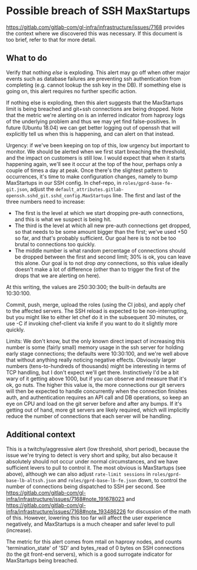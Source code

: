# Possible breach of SSH MaxStartups

https://gitlab.com/gitlab-com/gl-infra/infrastructure/issues/7168 provides the context where we discovered this was necessary.  If this document is too brief, refer to that for more detail.

## What to do

Verify that nothing *else* is exploding.  This alert may go off when other major events such as database failures are preventing ssh authentication from completing (e.g. cannot lookup the ssh key in the DB). If something else is going on, this alert requires no further specific action.

If nothing else is exploding, then this alert suggests that the MaxStartups limit is being breached and git+ssh connections are being dropped.  Note that the metric we're alerting on is an inferred indicator from haproxy logs of the underlying problem and thus we may yet find false-positives.  In future (Ubuntu 18.04) we can get better logging out of openssh that will explicitly tell us when this is happening, and can alert on that instead.

Urgency: if we've been keeping on top of this, low urgency but important to monitor.  We should be alerted when we first start breaching the threshold, and the impact on customers is still low.  I would expect that when it starts happening again, we'll see it occur at the top of the hour, perhaps only a couple of times a day at peak.  Once there's the slightest pattern to occurrences, it's time to make configuration changes, namely to bump MaxStartups in our SSH config.  In chef-repo, in `roles/gprd-base-fe-git.json`, adjust the `default_attributes.gitlab-openssh.sshd_git.sshd_config.MaxStartups` line.  The first and last of the three numbers need to increase:
* The first is the level at which we start dropping pre-auth connections, and this is what we suspect is being hit.
* The third is the level at which all new pre-auth connections get dropped, so that needs to be some amount bigger than the first; we've used +50 so far, and that's probably sufficient.  Our goal here is to not be too brutal to connections too quickly.
* The middle number is what random percentage of connections should be dropped between the first and second limit; 30% is ok,  you can leave this alone.  Our goal is to not drop *any* connections, so this value ideally doesn't make a lot of difference (other than to trigger the first of the drops that we are alerting on here).

At this writing, the values are 250:30:300; the built-in defaults are 10:30:100.

Commit, push, merge, upload the roles (using the CI jobs), and apply chef to the affected servers.  The SSH reload is expected to be non-interrupting, but you might like to either let chef do it in the subsequent 30 minutes, or use -C<smallnum> if invoking chef-client via knife if you want to do it slightly more quickly.

Limits: We don't know, but the only known direct impact of increasing this number is some (fairly small) memory usage in the ssh server for holding early stage connections; the defaults were 10:30:100, and we're well above that without anything really noticing negative effects.  Obviously larger numbers (tens-to-hundreds of thousands) might be interesting in terms of TCP handling, but I don't expect we'll get there.  Instinctively I'd be a bit wary of it getting above 1000, but if you can observe and measure that it's ok, go nuts.  The higher this value is, the more connections our git servers will then be expected to handle concurrently when the connection finishes auth, and authentication requires an API call and DB operations, so keep an eye on CPU and load on the git server before and after any bumps.  If it's getting out of hand, more git servers are likely required, which will implicitly reduce the number of connections that each server will be handling.

## Additional context 

This is a twitchy/aggressive alert (low threshold, short period), because the issue we're trying to detect is very short and spiky, but also because it absolutely should not occur under normal circumstances, and we have sufficient levers to pull to control it.  The most obvious is MaxStartups (see above), although we can also adjust `rate-limit sessions` in `roles/gprd-base-lb-altssh.json` and `roles/gprd-base-lb-fe.json` down, to control the number of connections being dispatched to SSH per second.  See https://gitlab.com/gitlab-com/gl-infra/infrastructure/issues/7168#note_191678023 and https://gitlab.com/gitlab-com/gl-infra/infrastructure/issues/7168#note_193486226 for discussion of the math of this.  However, lowering this too far will affect the user experience negatively, and MaxStartups is a much cheaper and safer level to pull (increase).

The metric for this alert comes from mtail on haproxy nodes, and counts 'termination_state' of 'SD' and bytes_read of 0 bytes on SSH connections (to the git front-end servers), which is a good surrogate indicator for MaxStartups being breached.
